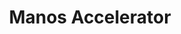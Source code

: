 ---
title: Manos Accelerator
image: "/assets/img/resources/entrepreneurship/manos.png"
description: Mentorship-driven accelerator program that provides ""hands-on"" education, business resources, infrastructure, capital, and guidance for Latino led startups
categories:
  - Accelerator
link: https://www.manosaccelerator.com/
---